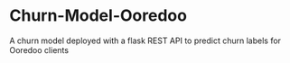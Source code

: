 # Churn-Model-Ooredoo
A churn model deployed with a flask REST API to predict churn labels for Ooredoo clients
